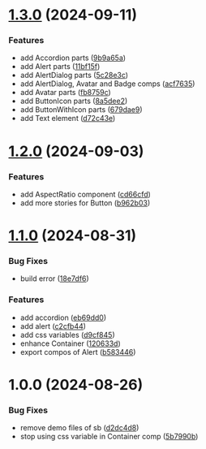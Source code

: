 # [1.3.0](https://github.com/nakobase/nako-ui/compare/v1.2.0...v1.3.0) (2024-09-11)


### Features

* add Accordion parts ([9b9a65a](https://github.com/nakobase/nako-ui/commit/9b9a65a098b4ccbb1e0bc09bb004641c02a848e9))
* add Alert parts ([11bf15f](https://github.com/nakobase/nako-ui/commit/11bf15f42bd69cd6cf674de7567d5d429403d639))
* add AlertDialog parts ([5c28e3c](https://github.com/nakobase/nako-ui/commit/5c28e3c11c3ab55627c981907bf977fcf421186d))
* add AlertDialog, Avatar and Badge comps ([acf7635](https://github.com/nakobase/nako-ui/commit/acf76350b87df0f0e75e36e97313aff1a8a6ecfc))
* add Avatar parts ([fb8759c](https://github.com/nakobase/nako-ui/commit/fb8759c20d3076b6c3ee3ff4aaf3b2efd864467d))
* add ButtonIcon parts ([8a5dee2](https://github.com/nakobase/nako-ui/commit/8a5dee2acd7ec838799520dd8f4a1878c5542136))
* add ButtonWithIcon parts ([679dae9](https://github.com/nakobase/nako-ui/commit/679dae97d2fc305ba9f44bf571b74aa43528d816))
* add Text element ([d72c43e](https://github.com/nakobase/nako-ui/commit/d72c43e2ae78ff801f6e258e1f417e34a4da17db))

# [1.2.0](https://github.com/nakobase/nako-ui/compare/v1.1.0...v1.2.0) (2024-09-03)


### Features

* add AspectRatio component ([cd66cfd](https://github.com/nakobase/nako-ui/commit/cd66cfd107e7ec50d34f44c2fcca49708157e16f))
* add more stories for Button ([b962b03](https://github.com/nakobase/nako-ui/commit/b962b0352f4321a59c2fe3344c613f3673399749))

# [1.1.0](https://github.com/nakobase/nako-ui/compare/v1.0.0...v1.1.0) (2024-08-31)


### Bug Fixes

* build error ([18e7df6](https://github.com/nakobase/nako-ui/commit/18e7df6fb64d2c93891d38a120d5c8430e631ab8))


### Features

* add accordion ([eb69dd0](https://github.com/nakobase/nako-ui/commit/eb69dd0d3dd0ca77461e50975b695435878460b8))
* add alert ([c2cfb44](https://github.com/nakobase/nako-ui/commit/c2cfb443a047389d2c9d2b7a10ddcbc11273131d))
* add css variables ([d9cf845](https://github.com/nakobase/nako-ui/commit/d9cf845ccb73541666b3cb43ed82969838911098))
* enhance Container ([120633d](https://github.com/nakobase/nako-ui/commit/120633d4613b8ee497874ee1bf89199914cbd624))
* export compos of Alert ([b583446](https://github.com/nakobase/nako-ui/commit/b58344650cd4d5ceceaccd594b0303584b782425))

# 1.0.0 (2024-08-26)


### Bug Fixes

* remove demo files of sb ([d2dc4d8](https://github.com/nakobase/nako-ui/commit/d2dc4d89942d51a9e719cc4d29ad64d87e12dbe6))
* stop using css variable in Container comp ([5b7990b](https://github.com/nakobase/nako-ui/commit/5b7990ba09dd6ea2890eee0a31d2103bb093109f))
